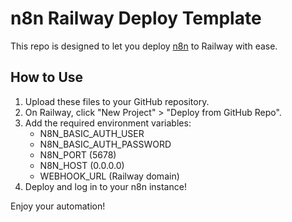 
# n8n Railway Deploy Template

This repo is designed to let you deploy [n8n](https://n8n.io) to Railway with ease.

## How to Use

1. Upload these files to your GitHub repository.
2. On Railway, click "New Project" > "Deploy from GitHub Repo".
3. Add the required environment variables:
   - N8N_BASIC_AUTH_USER
   - N8N_BASIC_AUTH_PASSWORD
   - N8N_PORT (5678)
   - N8N_HOST (0.0.0.0)
   - WEBHOOK_URL (Railway domain)
4. Deploy and log in to your n8n instance!

Enjoy your automation!
